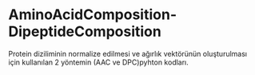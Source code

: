 # AminoAcidComposition-DipeptideComposition

Protein diziliminin normalize edilmesi ve ağırlık vektörünün oluşturulması için kullanılan 2 yöntemin (AAC ve DPC)pyhton kodları.
